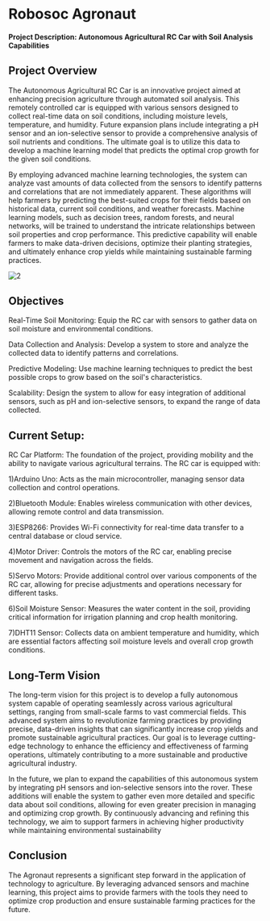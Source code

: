 # Robosoc Agronaut

#### Project Description: Autonomous Agricultural RC Car with Soil Analysis Capabilities


## Project Overview

The Autonomous Agricultural RC Car is an innovative project aimed at enhancing precision agriculture through automated soil analysis. This remotely controlled car is equipped with various sensors designed to collect real-time data on soil conditions, including moisture levels, temperature, and humidity. Future expansion plans include integrating a pH sensor and an ion-selective sensor to provide a comprehensive analysis of soil nutrients and conditions. The ultimate goal is to utilize this data to develop a machine learning model that predicts the optimal crop growth for the given soil conditions.

By employing advanced machine learning technologies, the system can analyze vast amounts of data collected from the sensors to identify patterns and correlations that are not immediately apparent. These algorithms will help farmers by predicting the best-suited crops for their fields based on historical data, current soil conditions, and weather forecasts. Machine learning models, such as decision trees, random forests, and neural networks, will be trained to understand the intricate relationships between soil properties and crop performance. This predictive capability will enable farmers to make data-driven decisions, optimize their planting strategies, and ultimately enhance crop yields while maintaining sustainable farming practices.

![2](https://github.com/Sarthak1970/Agronaut/assets/156002273/e873534d-c2d3-427a-80ca-798c65d070c9)

## Objectives
Real-Time Soil Monitoring: Equip the RC car with sensors to gather data on soil moisture and environmental conditions.

Data Collection and Analysis: Develop a system to store and analyze the collected data to identify patterns and correlations.

Predictive Modeling: Use machine learning techniques to predict the best possible crops to grow based on the soil's characteristics.

Scalability: Design the system to allow for easy integration of additional sensors, such as pH and ion-selective sensors, to expand the range of data collected.

## Current Setup:

RC Car Platform: The foundation of the project, providing mobility and the ability to navigate various agricultural terrains. The RC car is equipped with:

1)Arduino Uno: Acts as the main microcontroller, managing sensor data collection and control operations.
   
2)Bluetooth Module: Enables wireless communication with other devices, allowing remote control and data transmission.

3)ESP8266: Provides Wi-Fi connectivity for real-time data transfer to a central database or cloud service.

4)Motor Driver: Controls the motors of the RC car, enabling precise movement and navigation across the fields.

5)Servo Motors: Provide additional control over various components of the RC car, allowing for precise adjustments and operations necessary for different tasks.

6)Soil Moisture Sensor: Measures the water content in the soil, providing critical information for irrigation planning and crop health monitoring.

7)DHT11 Sensor: Collects data on ambient temperature and humidity, which are essential factors affecting soil moisture levels and overall crop growth conditions.

## Long-Term Vision
The long-term vision for this project is to develop a fully autonomous system capable of operating seamlessly across various agricultural settings, ranging from small-scale farms to vast commercial fields. This advanced system aims to revolutionize farming practices by providing precise, data-driven insights that can significantly increase crop yields and promote sustainable agricultural practices. Our goal is to leverage cutting-edge technology to enhance the efficiency and effectiveness of farming operations, ultimately contributing to a more sustainable and productive agricultural industry.

In the future, we plan to expand the capabilities of this autonomous system by integrating pH sensors and ion-selective sensors into the rover. These additions will enable the system to gather even more detailed and specific data about soil conditions, allowing for even greater precision in managing and optimizing crop growth. By continuously advancing and refining this technology, we aim to support farmers in achieving higher productivity while maintaining environmental sustainability

## Conclusion
The Agronaut represents a significant step forward in the application of technology to agriculture. By leveraging advanced sensors and machine learning, this project aims to provide farmers with the tools they need to optimize crop production and ensure sustainable farming practices for the future.
